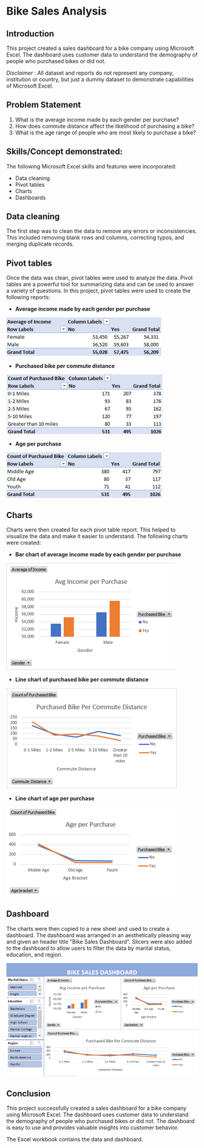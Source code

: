 # Bike Sales Analysis

## Introduction
This project created a sales dashboard for a bike company using Microsoft Excel. The dashboard uses customer data to understand the demography of people who purchased bikes or did not.

*Disclaimer* : All dataset and reports do not represent any company, institution or country, but just a dummy dataset to demonstrate capabilities of Microsoft Excel.

## Problem Statement

1. What is the average income made by each gender per purchase?
2. How does commute distance affect the likelihood of purchasing a bike?
3. What is the age range of people who are most likely to purchase a bike?

## Skills/Concept demonstrated:

The following Microsoft Excel skills and features were incorporated:
- Data cleaning
- Pivot tables
- Charts
- Dashboards

## Data cleaning
The first step was to clean the data to remove any errors or inconsistencies. This included removing blank rows and columns, correcting typos, and merging duplicate records.

## Pivot tables
Once the data was clean, pivot tables were used to analyze the data. Pivot tables are a powerful tool for summarizing data and can be used to answer a variety of questions. In this project, pivot tables were used to create the following reports:

- **Average income made by each gender per purchase**

![](pivot_table_1.png)
- **Purchased bike per commute distance**

![](pivot_table_2.png)
- **Age per purchase**

![](pivot_table_3.png)

## Charts
Charts were then created for each pivot table report. This helped to visualize the data and make it easier to understand. The following charts were created:

- **Bar chart of average income made by each gender per purchase**

![](chart_1.png)
- **Line chart of purchased bike per commute distance**

![](chart_2.png)
- **Line chart of age per purchase**

![](chart_3.png)

## Dashboard
The charts were then copied to a new sheet and used to create a dashboard. The dashboard was arranged in an aesthetically pleasing way and given an header title "Bike Sales Dashboard". Slicers were also added to the dashboard to allow users to filter the data by marital status, education, and region.

![](Dashboard.png)

## Conclusion
This project successfully created a sales dashboard for a bike company using Microsoft Excel. The dashboard uses customer data to understand the demography of people who purchased bikes or did not. The dashboard is easy to use and provides valuable insights into customer behavior.

The Excel workbook contains the data and dashboard.
